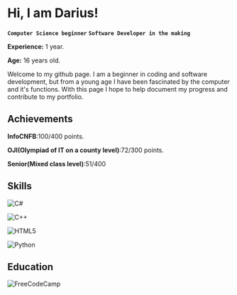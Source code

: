 # Hi, I am Darius!
**`Computer Science beginner`**
**`Software Developer in the making`**

**Experience:** 1 year.

**Age:** 16 years old.

Welcome to my github page. I am a beginner in coding and software development, but from a young age I have been fascinated by the computer and it's functions. With this page I hope to help document my progress and contribute to my portfolio.
## Achievements
**InfoCNFB**:100/400 points.

**OJI(Olympiad of IT on a county level)**:72/300 points.

**Senior(Mixed class level)**:51/400

## Skills

![C#](https://img.shields.io/badge/c%23-%23239120.svg?style=for-the-badge&logo=csharp&logoColor=white)

![C++](https://img.shields.io/badge/c++-%2300599C.svg?style=for-the-badge&logo=c%2B%2B&logoColor=white)

![HTML5](https://img.shields.io/badge/html5-%23E34F26.svg?style=for-the-badge&logo=html5&logoColor=white)

![Python](https://img.shields.io/badge/python-3670A0?style=for-the-badge&logo=python&logoColor=ffdd54)
## Education

![FreeCodeCamp](https://img.shields.io/badge/Freecodecamp-%23123.svg?&style=for-the-badge&logo=freecodecamp&logoColor=green)

